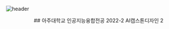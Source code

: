 ![header](https://capsule-render.vercel.app/api?type=waving&color=0:697BFF,100:BBB7EF&height=200&section=header&text=Vaporware%20To%20Software&fontSize=40&fontColor=ffffff&fontAlignY=20&fontAlign=70)
<div align="center">
## 아주대학교 인공지능융합전공 2022-2 AI캡스톤디자인 2
</div>


<!--

**Here are some ideas to get you started:**

🙋‍♀️ A short introduction - what is your organization all about?
🌈 Contribution guidelines - how can the community get involved?
👩‍💻 Useful resources - where can the community find your docs? Is there anything else the community should know?
🍿 Fun facts - what does your team eat for breakfast?
🧙 Remember, you can do mighty things with the power of [Markdown](https://docs.github.com/github/writing-on-github/getting-started-with-writing-and-formatting-on-github/basic-writing-and-formatting-syntax)
-->
